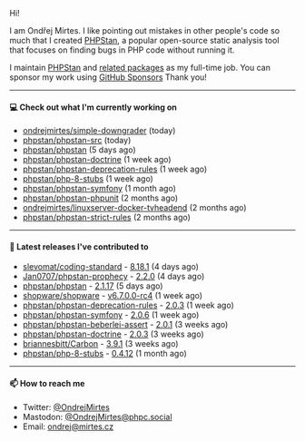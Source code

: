 Hi!

I am Ondřej Mirtes. I like pointing out mistakes in other people's code so much that I created [PHPStan](https://phpstan.org/), a popular open-source static analysis tool that focuses on finding bugs in PHP code without running it.

I maintain [PHPStan](https://github.com/phpstan/phpstan) and [related packages](https://github.com/phpstan/) as my full-time job. You can sponsor my work using [GitHub Sponsors](https://github.com/sponsors/ondrejmirtes) Thank you!

---

#### 💻 Check out what I'm currently working on

- [ondrejmirtes/simple-downgrader](https://github.com/ondrejmirtes/simple-downgrader) (today)
- [phpstan/phpstan-src](https://github.com/phpstan/phpstan-src) (today)
- [phpstan/phpstan](https://github.com/phpstan/phpstan) (5 days ago)
- [phpstan/phpstan-doctrine](https://github.com/phpstan/phpstan-doctrine) (1 week ago)
- [phpstan/phpstan-deprecation-rules](https://github.com/phpstan/phpstan-deprecation-rules) (1 week ago)
- [phpstan/php-8-stubs](https://github.com/phpstan/php-8-stubs) (1 week ago)
- [phpstan/phpstan-symfony](https://github.com/phpstan/phpstan-symfony) (1 month ago)
- [phpstan/phpstan-phpunit](https://github.com/phpstan/phpstan-phpunit) (2 months ago)
- [ondrejmirtes/linuxserver-docker-tvheadend](https://github.com/ondrejmirtes/linuxserver-docker-tvheadend) (2 months ago)
- [phpstan/phpstan-strict-rules](https://github.com/phpstan/phpstan-strict-rules) (2 months ago)

---

#### 🔭 Latest releases I've contributed to

- [slevomat/coding-standard](https://github.com/slevomat/coding-standard) - [8.18.1](https://github.com/slevomat/coding-standard/releases/tag/8.18.1) (4 days ago)
- [Jan0707/phpstan-prophecy](https://github.com/Jan0707/phpstan-prophecy) - [2.2.0](https://github.com/Jan0707/phpstan-prophecy/releases/tag/2.2.0) (4 days ago)
- [phpstan/phpstan](https://github.com/phpstan/phpstan) - [2.1.17](https://github.com/phpstan/phpstan/releases/tag/2.1.17) (5 days ago)
- [shopware/shopware](https://github.com/shopware/shopware) - [v6.7.0.0-rc4](https://github.com/shopware/shopware/releases/tag/v6.7.0.0-rc4) (1 week ago)
- [phpstan/phpstan-deprecation-rules](https://github.com/phpstan/phpstan-deprecation-rules) - [2.0.3](https://github.com/phpstan/phpstan-deprecation-rules/releases/tag/2.0.3) (1 week ago)
- [phpstan/phpstan-symfony](https://github.com/phpstan/phpstan-symfony) - [2.0.6](https://github.com/phpstan/phpstan-symfony/releases/tag/2.0.6) (1 week ago)
- [phpstan/phpstan-beberlei-assert](https://github.com/phpstan/phpstan-beberlei-assert) - [2.0.1](https://github.com/phpstan/phpstan-beberlei-assert/releases/tag/2.0.1) (3 weeks ago)
- [phpstan/phpstan-doctrine](https://github.com/phpstan/phpstan-doctrine) - [2.0.3](https://github.com/phpstan/phpstan-doctrine/releases/tag/2.0.3) (3 weeks ago)
- [briannesbitt/Carbon](https://github.com/briannesbitt/Carbon) - [3.9.1](https://github.com/briannesbitt/Carbon/releases/tag/3.9.1) (3 weeks ago)
- [phpstan/php-8-stubs](https://github.com/phpstan/php-8-stubs) - [0.4.12](https://github.com/phpstan/php-8-stubs/releases/tag/0.4.12) (1 month ago)

---

#### 📫 How to reach me

- Twitter: [@OndrejMirtes](https://twitter.com/ondrejmirtes)
- Mastodon: [@OndrejMirtes@phpc.social](https://phpc.social/@OndrejMirtes)
- Email: [ondrej@mirtes.cz](mailto:ondrej@mirtes.cz)
